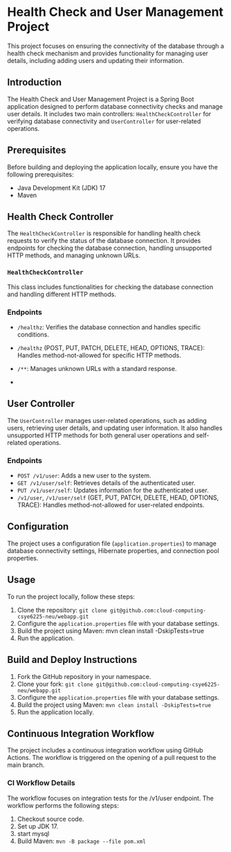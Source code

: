 # Health Check and User Management Project

This project focuses on ensuring the connectivity of the database through a health check mechanism and provides functionality for managing user details, including adding users and updating their information.

## Introduction

The Health Check and User Management Project is a Spring Boot application designed to perform database connectivity checks and manage user details. It includes two main controllers: `HealthCheckController` for verifying database connectivity and `UserController` for user-related operations.

## Prerequisites

Before building and deploying the application locally, ensure you have the following prerequisites:

- Java Development Kit (JDK) 17
- Maven

## Health Check Controller

The `HealthCheckController` is responsible for handling health check requests to verify the status of the database connection. It provides endpoints for checking the database connection, handling unsupported HTTP methods, and managing unknown URLs.

### `HealthCheckController`

This class includes functionalities for checking the database connection and handling different HTTP methods.

### Endpoints

- `/healthz`: Verifies the database connection and handles specific conditions.
- `/healthz` (POST, PUT, PATCH, DELETE, HEAD, OPTIONS, TRACE): Handles method-not-allowed for specific HTTP methods.
- `/**`: Manages unknown URLs with a standard response.

- 

## User Controller

The `UserController` manages user-related operations, such as adding users, retrieving user details, and updating user information. It also handles unsupported HTTP methods for both general user operations and self-related operations.

### Endpoints

- `POST /v1/user`: Adds a new user to the system.
- `GET /v1/user/self`: Retrieves details of the authenticated user.
- `PUT /v1/user/self`: Updates information for the authenticated user.
- `/v1/user`, `/v1/user/self` (GET, PUT, PATCH, DELETE, HEAD, OPTIONS, TRACE): Handles method-not-allowed for user-related endpoints.

## Configuration

The project uses a configuration file (`application.properties`) to manage database connectivity settings, Hibernate properties, and connection pool properties.

## Usage

To run the project locally, follow these steps:

1. Clone the repository: `git clone git@github.com:cloud-computing-csye6225-neu/webapp.git`
2. Configure the `application.properties` file with your database settings.
3. Build the project using Maven: mvn clean install -DskipTests=true
4. Run the application.


## Build and Deploy Instructions

1. Fork the GitHub repository in your namespace.
2. Clone your fork: `git clone git@github.com:cloud-computing-csye6225-neu/webapp.git`
3. Configure the `application.properties` file with your database settings.
4. Build the project using Maven: `mvn clean install -DskipTests=true`
5. Run the application locally.

## Continuous Integration Workflow

The project includes a continuous integration workflow using GitHub Actions. The workflow is triggered on the opening of a pull request to the main branch.

### CI Workflow Details

The workflow focuses on integration tests for the /v1/user endpoint.
The workflow performs the following steps:

1. Checkout source code.
2. Set up JDK 17.
3. start mysql
4. Build Maven: `mvn -B package --file pom.xml`
   
